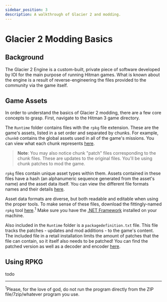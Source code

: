 ```yaml
---
sidebar_position: 3
description: A walkthrough of Glacier 2 and modding.
---
```


# Glacier 2 Modding Basics

## Background

The Glacier 2 Engine is a custom-built, private piece of software developed by IOI for the main purpose of running Hitman games. What is known about the engine is a result of reverse-engineering the files provided to the community via the game itself.

## Game Assets

In order to understand the basics of Glacier 2 modding, there are a few core concepts to grasp. First, navigate to the Hitman 3 game directory.

The `Runtime` folder contains files with the `rpkg` file extension. These are the game's assets, listed in a set order and separated by chunks. For example, `chunk0` contains the global assets used in all of the game's missions. You can view what each chunk represents [here](https://wiki.notex.app/glacier2/chunkdata).

> **Note**: You may also notice chunk "patch" files corresponding to the chunk files. These are updates to the original files. You'll be using chunk patches to mod the game.

`rpkg` files contain unique asset types within them. Assets contained in these files have a hash (an alphanumeric sequence generated from the asset's name) and the asset data itself. You can view the different file formats names and their details [here](https://wiki.notex.app/glacier2/fileformats/).

Asset data formats are diverse, but both readable and editable when using the proper tools. To make sense of these files, download the fittingly-named `rpkg` tool [here](https://www.notex.app/rpkg).<sup>1</sup> Make sure you have the [.NET Framework](https://dotnet.microsoft.com/download/dotnet-framework) installed on your machine.

Also included in the `Runtime` folder is a `packagedefinition.txt` file. This file tracks the patches - updates and mod additions - to the game's content. The included file in a retail installation limits the amount of patches that the file can contain, so it itself also needs to be patched! You can find the patched version as well as a decoder and encoder [here](https://www.notex.app/tools/online/xtea).

## Using RPKG

todo

---
<sup>1</sup>Please, for the love of god, do not run the program directly from the ZIP file/7zip/whatever program you use.
